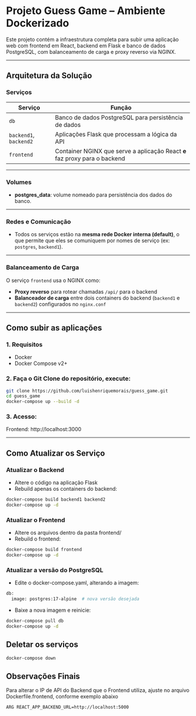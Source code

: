# Projeto Guess Game – Ambiente Dockerizado

Este projeto contém a infraestrutura completa para subir uma aplicação web com frontend em React, backend em Flask e banco de dados PostgreSQL, com balanceamento de carga e proxy reverso via NGINX.

---

## Arquitetura da Solução

### Serviços

| Serviço              | Função                                                                 |
|----------------------|------------------------------------------------------------------------|
| `db`                 | Banco de dados PostgreSQL para persistência de dados                   |
| `backend1`, `backend2` | Aplicações Flask que processam a lógica da API                        |
| `frontend`           | Container NGINX que serve a aplicação React **e** faz proxy para o backend |

---

### Volumes

- **postgres_data**: volume nomeado para persistência dos dados do banco.

---

### Redes e Comunicação

- Todos os serviços estão na **mesma rede Docker interna (default)**, o que permite que eles se comuniquem por nomes de serviço (ex: `postgres`, `backend1`).

---

### Balanceamento de Carga

O serviço `frontend` usa o NGINX como:

- **Proxy reverso** para rotear chamadas `/api/` para o backend
- **Balanceador de carga** entre dois containers do backend (`backend1` e `backend2`) configurados no `nginx.conf`

---

## Como subir as aplicações

### 1. Requisitos

- Docker
- Docker Compose v2+

### 2. Faça o Git Clone do repositório, execute:

```bash
git clone https://github.com/luishenriquemorais/guess_game.git
cd guess_game
docker-compose up --build -d
```

### 3. Acesso:
Frontend: http://localhost:3000

---

## Como Atualizar os Serviço

### Atualizar o Backend

- Altere o código na aplicação Flask
- Rebuild apenas os containers do backend:

```bash
docker-compose build backend1 backend2
docker-compose up -d
```

### Atualizar o Frontend

- Altere os arquivos dentro da pasta frontend/
- Rebuild o frontend:

```bash
docker-compose build frontend
docker-compose up -d
```

### Atualizar a versão do PostgreSQL

- Edite o docker-compose.yaml, alterando a imagem:

```bash
db:
  image: postgres:17-alpine  # nova versão desejada
```

- Baixe a nova imagem e reinicie:

```bash
docker-compose pull db
docker-compose up -d
```

## Deletar os serviços

```bash
docker-compose down
```

## Observações Finais

Para alterar o IP de API do Backend que o Frontend utiliza, ajuste no arquivo Dockerfile.frontend, conforme exemplo abaixo

```bash
ARG REACT_APP_BACKEND_URL=http://localhost:5000
```
